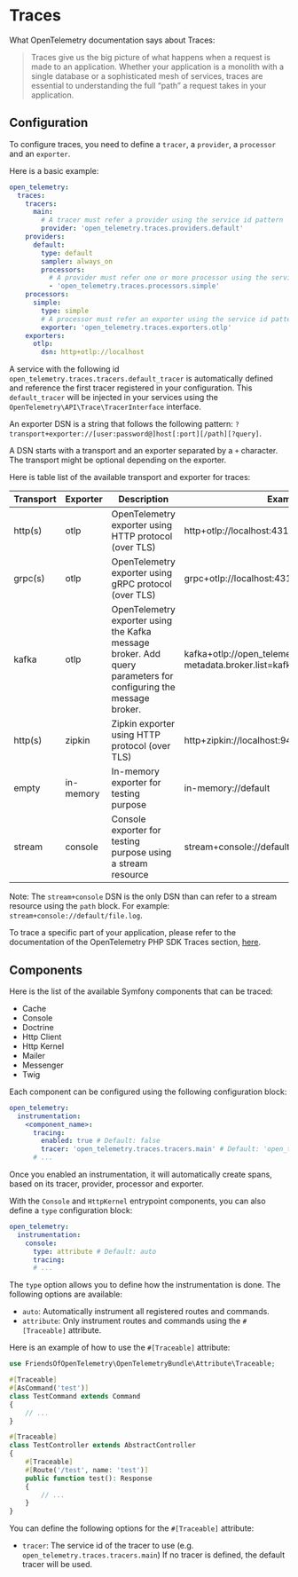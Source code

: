 # Traces

What OpenTelemetry documentation says about Traces:
> Traces give us the big picture of what happens when a request is made to an application. Whether your application is a monolith with a single database or a sophisticated mesh of services, traces are essential to understanding the full “path” a request takes in your application.

## Configuration

To configure traces, you need to define a `tracer`, a `provider`, a `processor` and an `exporter`.

Here is a basic example:

```yaml
open_telemetry:
  traces:
    tracers:
      main:
        # A tracer must refer a provider using the service id pattern `open_telemetry.traces.providers.<provider_name>`.
        provider: 'open_telemetry.traces.providers.default'
    providers:
      default:
        type: default
        sampler: always_on
        processors:
          # A provider must refer one or more processor using the service id pattern `open_telemetry.traces.processors.<processor_name>`.
          - 'open_telemetry.traces.processors.simple'
    processors:
      simple:
        type: simple
        # A processor must refer an exporter using the service id pattern `open_telemetry.traces.exporters.<exporter_name>`.
        exporter: 'open_telemetry.traces.exporters.otlp'
    exporters:
      otlp:
        dsn: http+otlp://localhost
```

A service with the following id `open_telemetry.traces.tracers.default_tracer` is automatically defined and reference the first tracer registered in your configuration.
This `default_tracer` will be injected in your services using the `OpenTelemetry\API\Trace\TracerInterface` interface.

An exporter DSN is a string that follows the following pattern: `?transport+exporter://[user:password@]host[:port][/path][?query]`.

A DSN starts with a transport and an exporter separated by a `+` character. The transport might be optional depending on the exporter.

Here is table list of the available transport and exporter for traces:

| Transport | Exporter  | Description                                                                                                               | Example                                                                        | Default      |
|-----------|-----------|---------------------------------------------------------------------------------------------------------------------------|--------------------------------------------------------------------------------|--------------|
| http(s)   | otlp      | OpenTelemetry exporter using HTTP protocol (over TLS)                                                                     | http+otlp://localhost:4318/v1/traces                                           | N/A          |
| grpc(s)   | otlp      | OpenTelemetry exporter using gRPC protocol (over TLS)                                                                     | grpc+otlp://localhost:4317                                                     | N/A          |
| kafka     | otlp      | OpenTelemetry exporter using the Kafka message broker. Add query parameters for configuring the message broker.           | kafka+otlp://open_telemetry_local_alpha_traces?metadata.broker.list=kafka:9092 | N/A          |
| http(s)   | zipkin    | Zipkin exporter using HTTP protocol (over TLS)                                                                            | http+zipkin://localhost:9411/api/v2/spans                                      | N/A          |
| empty     | in-memory | In-memory exporter for testing purpose                                                                                    | in-memory://default                                                            | N/A          |
| stream    | console   | Console exporter for testing purpose using a stream resource                                                              | stream+console://default                                                       | php://stdout |

Note: The `stream+console` DSN is the only DSN than can refer to a stream resource using the `path` block. For example: `stream+console://default/file.log`.

To trace a specific part of your application, please refer to the documentation of the OpenTelemetry PHP SDK Traces section, [here](https://opentelemetry.io/docs/languages/php/instrumentation/#traces).

## Components

Here is the list of the available Symfony components that can be traced:

- Cache
- Console
- Doctrine
- Http Client
- Http Kernel
- Mailer
- Messenger
- Twig

Each component can be configured using the following configuration block:

```yaml
open_telemetry:
  instrumentation:
    <component_name>:
      tracing:
        enabled: true # Default: false
        tracer: 'open_telemetry.traces.tracers.main' # Default: 'open_telemetry.traces.tracers.default_tracer'
      # ...
```

Once you enabled an instrumentation, it will automatically create spans, based on its tracer, provider, processor and exporter.

With the `Console` and `HttpKernel` entrypoint components, you can also define a `type` configuration block:

```yaml
open_telemetry:
  instrumentation:
    console:
      type: attribute # Default: auto
      tracing:
      # ...
```

The `type` option allows you to define how the instrumentation is done. The following options are available:

- `auto`: Automatically instrument all registered routes and commands.
- `attribute`: Only instrument routes and commands using the `#[Traceable]` attribute.

Here is an example of how to use the `#[Traceable]` attribute:

```php
use FriendsOfOpenTelemetry\OpenTelemetryBundle\Attribute\Traceable;

#[Traceable]
#[AsCommand('test')]
class TestCommand extends Command
{
    // ...
}

#[Traceable]
class TestController extends AbstractController
{
    #[Traceable]
    #[Route('/test', name: 'test')]
    public function test(): Response
    {
        // ...
    }
}
```

You can define the following options for the `#[Traceable]` attribute:

- `tracer`: The service id of the tracer to use (e.g. `open_telemetry.traces.tracers.main`)
  If no tracer is defined, the default tracer will be used.
